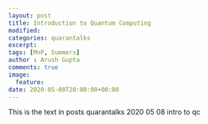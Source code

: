 ```yaml
---
layout: post
title: Introduction to Quantum Computing
modified:
categories: quarantalks
excerpt:
tags: [MnP, Summers]
author : Arush Gupta
comments: true
image:
  feature:
date: 2020-05-08T20:00:00+00:00
---
```

This is the text in posts quarantalks 2020 05 08 intro to qc
